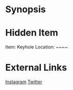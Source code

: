 # Synopsis


# Hidden Item
Item: Keyhole
Location: ~~~~

# External Links
[Instagram](https://www.instagram.com/p/CAlbC4YjDRy/)
[Twitter]()